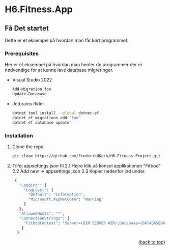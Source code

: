 # H6.Fitness.App
<!-- GETTING STARTED -->
## Få Det startet

Dette er et eksempel på hvordan man får kørt programmet.

### Prerequisites

Her er et eksempel på hvordan man henter de programmer der er nødvendige for at kunne lave database migreringer.
* Visual Studio 2022
  ```sh
  Add-Migration foo
  Update-Database
  ```
* Jetbrains Rider
  ```sh
  dotnet tool install --global dotnet-ef
  dotnet ef migrations add "foo"
  dotnet ef database update
  ```
### Installation

1. Clone the repo
   ```sh
   git clone https://github.com/FrederikHKoch/H6.Fitness.Project.git
   ```
2. Tilføj appsettings.json fil
   2.1 Højre klik på konsol applikationen "Fitbod"
   2.2 Add new -> appsettings.json
   2.3 Kopier nedenfor ind under.
   ```sh
    {
      "Logging": {
        "LogLevel": {
          "Default": "Information",
          "Microsoft.AspNetCore": "Warning"
        }
      },
      "AllowedHosts": "*",
      "ConnectionStrings": {
        "FitbodContext": "Server=(DIN SERVER HER);Database=(DATABASENAVN);Trusted_Connection=True;MultipleActiveResultSets=true;Integrated Security=true",
       } 
     }
   ```
<p align="right">(<a href="#readme-top">back to top</a>)</p>
